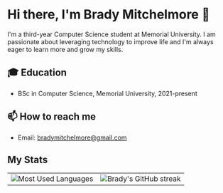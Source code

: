 # Hi there, I'm Brady Mitchelmore 👋

I'm a third-year Computer Science student at Memorial University. I am passionate about leveraging technology to improve life and I'm always eager to learn more and grow my skills.

## 🎓 Education

- BSc in Computer Science, Memorial University, 2021-present

## 📫 How to reach me

- Email: bradymitchelmore@gmail.com

## My Stats
<table>
  <tr>
    <td><img src="https://github-readme-stats.vercel.app/api/wakatime?username=bmitch44" alt="Most Used Languages" ></td>
    <td valign="top"><img src="https://github-readme-stats.vercel.app/api?username=Bmitch44&show_icons=true&show=reviews,discussions_started,discussions_answered,prs_merged,prs_merged_percentage" alt="Brady's GitHub streak"></td>
  </tr>
  <tr>

  </tr>
</table>
  

